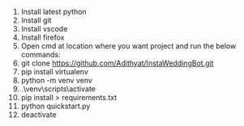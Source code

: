 1. Install latest python
2. Install git
3. Install vscode
4. Install firefox
5. Open cmd at location where you want project and run the below commands:
6. git clone https://github.com/Adithyat/InstaWeddingBot.git
7. pip install virtualenv
8. python -m venv venv
9. .\venv\scripts\activate
10. pip install > requirements.txt
11. python quickstart.py
12. deactivate
